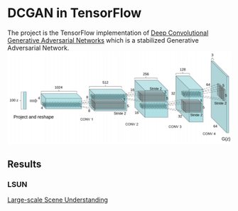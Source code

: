 # DCGAN in TensorFlow
The project is the TensorFlow implementation of [Deep Convolutional Generative Adversarial Networks](https://arxiv.org/abs/1511.06434) which is a stabilized Generative Adversarial Network.
![DCGAN](https://github.com/carpedm20/DCGAN-tensorflow/blob/master/DCGAN.png)

## Results
### LSUN
[Large-scale Scene Understanding](http://www.yf.io/p/lsun)